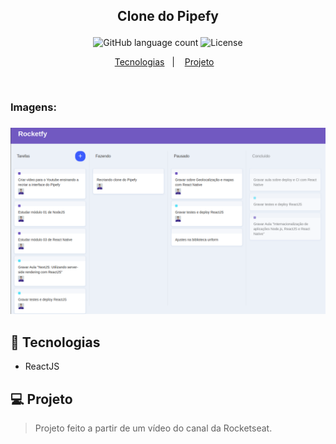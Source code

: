 
<h2 align="center">
   <p> Clone do Pipefy </p>
</h2>

<p align="center">
  <img alt="GitHub language count" src="https://img.shields.io/github/languages/count/juliano-soares/clone-pipefy">
  <img alt="License" src="https://img.shields.io/badge/license-MIT-brightgreen">
</p>

<p align="center">
  <a href="#rocket-tecnologias">Tecnologias</a>&nbsp;&nbsp;&nbsp;|&nbsp;&nbsp;&nbsp;
  <a href="#computer-projeto">Projeto</a>&nbsp;&nbsp;&nbsp;
</p>

<br>
<h3>Imagens:<h3>
<p align="center">
  <img alt="Protótipo" width="800" src="./src/assets/img1.png">
</p>
  
## :rocket: Tecnologias
- ReactJS

## :computer: Projeto
> Projeto feito a partir de um vídeo do canal da Rocketseat.

